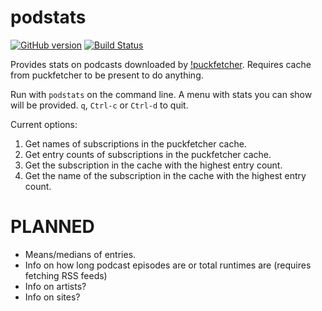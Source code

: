 # podstats

[![GitHub version](https://badge.fury.io/gh/andrewmichaud%2Fpodstats.svg)](https://badge.fury.io/gh/andrewmichaud%2Fpodstats)
[![Build Status](https://travis-ci.org/andrewmichaud/podstats.svg?branch=master)](https://travis-ci.org/andrewmichaud/podstats)

Provides stats on podcasts downloaded by [!puckfetcher](https://github.com/andrewmichaud/puckfetcher). Requires cache from puckfetcher to be present to do anything.

Run with `podstats` on the command line. A menu with stats you can show will be provided. `q`, `Ctrl-c` or `Ctrl-d` to quit.

Current options:
1) Get names of subscriptions in the puckfetcher cache.
2) Get entry counts of subscriptions in the puckfetcher cache.
3) Get the subscription in the cache with the highest entry count.
4) Get the name of the subscription in the cache with the highest entry count.

# PLANNED
* Means/medians of entries.
* Info on how long podcast episodes are or total runtimes are (requires fetching RSS feeds)
* Info on artists?
* Info on sites?

